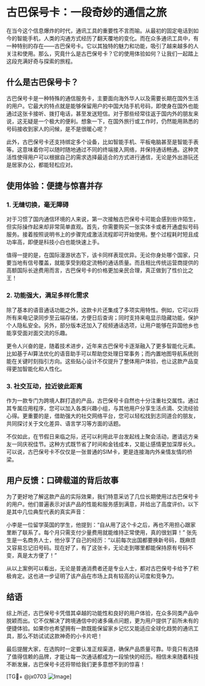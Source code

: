 # 古巴保号卡：一段奇妙的通信之旅

在当今这个信息爆炸的时代，通讯工具的重要性不言而喻。从最初的固定电话到如今的智能手机，人类的沟通方式经历了翻天覆地的变化。而在众多通讯工具中，有一种特别的存在——古巴保号卡。它以其独特的魅力和功能，吸引了越来越多的人关注和使用。那么，究竟什么是古巴保号卡？它的使用体验如何？让我们一起踏上这段充满好奇与探索的旅程。

## 什么是古巴保号卡？

古巴保号卡是一种特殊的通信服务卡，主要面向海外华人以及需要长期在国外生活的用户。它最大的特点就是能够保留用户的中国大陆手机号码，即使身在国外也能通过这张卡接听、拨打电话，甚至发送短信。对于那些经常往返于国内外的朋友来说，这无疑是一个极大的便利。想象一下，在国外旅行或工作时，仍然能用熟悉的号码接收到家人的问候，是不是很暖心呢？

此外，古巴保号卡还支持绑定多个设备，比如智能手机、平板电脑甚至是智能手表等。这意味着你可以随时随地通过不同的终端接入网络，并保持通话畅通。这种灵活性使得用户可以根据自己的需求选择最适合的方式进行通信，无论是外出游玩还是居家办公，都能轻松应对。

## 使用体验：便捷与惊喜并存

### 1. 无缝切换，毫无障碍
对于习惯了国内通信环境的人来说，第一次接触古巴保号卡可能会感到些许陌生，但实际操作起来却非常简单直观。首先，你需要购买一张实体卡或者开通虚拟号码服务。接着按照说明书上的步骤完成激活流程即可开始使用。整个过程耗时短且成功率高，即便是科技小白也能快速上手。

值得一提的是，在国际漫游状态下，该卡同样表现优异。无论你身处哪个国家，只要当地有信号覆盖，就能享受到稳定流畅的通话质量。而且相比传统运营商提供的高额国际长途费用而言，古巴保号卡的价格更加亲民合理，真正做到了性价比之王！

### 2. 功能强大，满足多样化需求
除了基本的语音通话功能之外，这款卡片还集成了多项实用特性。例如，它可以将所有来电记录同步至云端存储，方便日后查询；同时支持来电显示隐藏功能，保护个人隐私安全。另外，部分版本还加入了视频通话选项，让用户能够在异国他乡也能享受面对面交流的乐趣。

更令人兴奋的是，随着技术进步，近年来古巴保号卡逐渐融入了更多智能化元素。比如基于AI算法优化的语音助手可以帮助您处理日常事务；而内置地图导航系统则能在关键时刻指引方向。这些贴心设计不仅提升了整体用户体验，也让这款产品变得更加智能化和人性化。

### 3. 社交互动，拉近彼此距离
作为一款专门为跨境人群打造的产品，古巴保号卡自然也十分注重社交属性。通过其专属应用程序，您可以加入各类兴趣小组，与其他用户分享生活点滴、交流经验心得。更重要的是，借助强大的社交网络平台，您可以轻松找到志同道合的朋友，共同探讨关于文化差异、语言学习等方面的话题。

不仅如此，在节假日来临之际，还可以利用此平台发起线上聚会活动，邀请远方亲友一同庆祝佳节。这种方式既节省了时间和金钱成本，又能让感情更加深厚长久。可以说，古巴保号卡不仅仅是一张普通的SIM卡，更是连接海内外亲情友情的桥梁。

## 用户反馈：口碑载道的背后故事

为了更好地了解这款产品的实际效果，我们特意采访了几位长期使用过古巴保号卡的用户。他们普遍表示对该产品的性能和服务感到满意，并给出了高度评价。以下是其中几位典型代表的真实声音：

小李是一位留学英国的学生，他提到：“自从用了这个卡之后，再也不用担心跟家里断了联系了。每个月只需支付少量费用就能维持正常使用，真的很划算！”
张先生是一名商务人士，他分享了自己的经历：“以前每次出国都要换新号码，既麻烦又容易忘记旧号码。现在好了，有了这张卡，无论走到哪里都能保持原有号码不变，真是太方便了！”

从以上案例可以看出，无论是普通消费者还是专业人士，都对古巴保号卡给予了积极肯定。这也进一步证明了该产品在市场上具有较高的认可度和竞争力。

## 结语

综上所述，古巴保号卡凭借其卓越的功能性和良好的用户体验，在众多同类产品中脱颖而出。它不仅解决了跨境通信中的诸多痛点问题，更为用户提供了前所未有的便捷体验。如果你也希望拥有一款既能保留家乡记忆又能适应全球化趋势的通讯工具，那么不妨试试这款神奇的小卡片吧！

最后提醒大家，在选购时一定要认准正规渠道，确保产品质量可靠。毕竟只有选择了值得信赖的品牌，才能让每一次通话都成为一段愉快的经历。相信未来随着科技不断发展，古巴保号卡还将带给我们更多意想不到的惊喜！

[TG💪+ @jx0703 ![Image](https://github.com/user-attachments/assets/dbca1d08-cadb-493c-b0ec-ad6f7a83f270)]